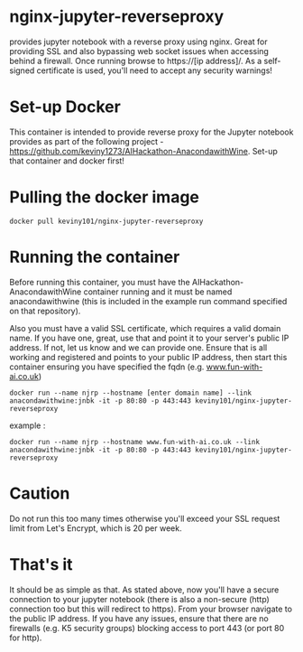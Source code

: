 # nginx-jupyter-reverseproxy
provides jupyter notebook with a reverse proxy using nginx. Great for providing SSL and also bypassing web socket issues when accessing behind a firewall. Once running browse to https://[ip address]/. As a self-signed certificate is used, you'll need to accept any security warnings!

# Set-up Docker
This container is intended to provide reverse proxy for the Jupyter notebook provides as part of the following project - https://github.com/keviny1273/AIHackathon-AnacondawithWine. Set-up that container and docker first!

# Pulling the docker image
`docker pull keviny101/nginx-jupyter-reverseproxy`

# Running the container

Before running this container, you must have the AIHackathon-AnacondawithWine container running and it must be named anacondawithwine (this is included in the example run command specified on that repository). 

Also you must have a valid SSL certificate, which requires a valid domain name. If you have one, great, use that and point it to your server's public IP address. If not, let us know and we can provide one. Ensure that is all working and registered and points to your public IP address, then start this container ensuring you have specified the fqdn (e.g. www.fun-with-ai.co.uk)

`docker run --name njrp --hostname [enter domain name] --link anacondawithwine:jnbk -it -p 80:80 -p 443:443 keviny101/nginx-jupyter-reverseproxy`

example : 

`docker run --name njrp --hostname www.fun-with-ai.co.uk --link anacondawithwine:jnbk -it -p 80:80 -p 443:443 keviny101/nginx-jupyter-reverseproxy`

# Caution

Do not run this too many times otherwise you'll exceed your SSL request limit from Let's Encrypt, which is 20 per week.

# That's it

It should be as simple as that. As stated above, now you'll have a secure connection to your jupyter notebook (there is also a non-secure (http) connection too but this will redirect to https). From your browser navigate to the public IP address. If you have any issues, ensure that there are no firewalls (e.g. K5 security groups) blocking access to port 443 (or port 80 for http). 
